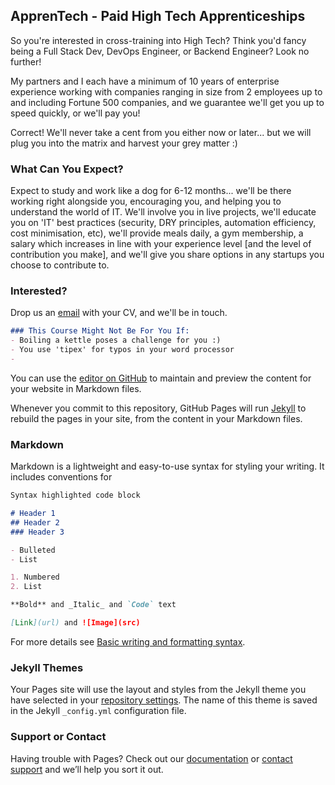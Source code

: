 ## ApprenTech - Paid High Tech Apprenticeships

So you're interested in cross-training into High Tech? Think you'd fancy being a Full Stack Dev, DevOps Engineer, or Backend Engineer? Look no further!

My partners and I each have a minimum of 10 years of enterprise experience working with companies ranging in size from 2 employees up to and including Fortune 500 companies, and we guarantee we'll get you up to speed quickly, or we'll pay you!

Correct! We'll never take a cent from you either now or later... but we will plug you into the matrix and harvest your grey matter :)

### What Can You Expect?

Expect to study and work like a dog for 6-12 months... we'll be there working right alongside you, encouraging you, and helping you to understand the world of IT. We'll involve you in live projects, we'll educate you on 'IT' best practices (security, DRY principles, automation efficiency, cost minimisation, etc), we'll provide meals daily, a gym membership, a salary which increases in line with your experience level [and the level of contribution you make], and we'll give you share options in any startups you choose to contribute to.


### Interested?

Drop us an [email](hello@apprentech.io) with your CV, and we'll be in touch.


```markdown
### This Course Might Not Be For You If:
- Boiling a kettle poses a challenge for you :)
- You use 'tipex' for typos in your word processor
- 
```








You can use the [editor on GitHub](https://github.com/apprentech/apprentech.io/edit/gh-pages/index.md) to maintain and preview the content for your website in Markdown files.

Whenever you commit to this repository, GitHub Pages will run [Jekyll](https://jekyllrb.com/) to rebuild the pages in your site, from the content in your Markdown files.

### Markdown

Markdown is a lightweight and easy-to-use syntax for styling your writing. It includes conventions for

```markdown
Syntax highlighted code block

# Header 1
## Header 2
### Header 3

- Bulleted
- List

1. Numbered
2. List

**Bold** and _Italic_ and `Code` text

[Link](url) and ![Image](src)
```

For more details see [Basic writing and formatting syntax](https://docs.github.com/en/github/writing-on-github/getting-started-with-writing-and-formatting-on-github/basic-writing-and-formatting-syntax).

### Jekyll Themes

Your Pages site will use the layout and styles from the Jekyll theme you have selected in your [repository settings](https://github.com/apprentech/apprentech.io/settings/pages). The name of this theme is saved in the Jekyll `_config.yml` configuration file.

### Support or Contact

Having trouble with Pages? Check out our [documentation](https://docs.github.com/categories/github-pages-basics/) or [contact support](https://support.github.com/contact) and we’ll help you sort it out.
